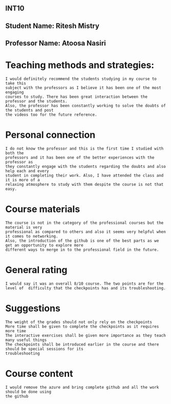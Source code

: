 ## INT10
## Student Name: Ritesh Mistry
## Professor Name: Atoosa Nasiri

# Teaching methods and strategies:
```
I would definitely recommend the students studying in my course to take this 
subject with the professors as I believe it has been one of the most engaging 
courses to study. There has been great interaction between the professor and the students.
Also, the professor has been constantly working to solve the doubts of the students and post
the videos too for the future reference.
```

# Personal connection
```
I do not know the professor and this is the first time I studied with both the 
professors and it has been one of the better experiences with the professor as 
they constantly engage with the students regarding the doubts and also help each and every
student in completing their work. Also, I have attended the class and it is more of a 
relaxing atmosphere to study with them despite the course is not that easy.
```
# Course materials
```
The course is not in the category of the professional courses but the material is very 
professional as compared to others and also it seems very helpful when it comes to networking.
Also, the introduction of the github is one of the best parts as we get an opportunity to explore more
different ways to merge in to the professional field in the future.
```

# General rating
`
I would say it was an overall 8/10 course. The two points are for the level of 
difficulty that the checkpoints has and its troubleshooting.
`
# Suggestions
```
The weight of the grades should not only rely on the checkpoints
More time shall be given to complete the checkpoints as it requires more time
The interactive exercises shall be given more importance as they teach many useful things
The checkpoints shall be introduced earlier in the course and there should be special sessions for its
troubleshooting
```
# Course content
```
I would remove the azure and bring complete github and all the work should be done using 
the github
```
